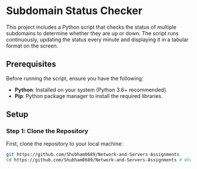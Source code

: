 # Subdomain Status Checker

This project includes a Python script that checks the status of multiple subdomains to determine whether they are up or down. The script runs continuously, updating the status every minute and displaying it in a tabular format on the screen.

## Prerequisites

Before running the script, ensure you have the following:

- **Python**: Installed on your system (Python 3.6+ recommended).
- **Pip**: Python package manager to install the required libraries.

## Setup

### Step 1: Clone the Repository

First, clone the repository to your local machine:

```bash
git https://github.com/Shubham0689/Network-and-Servers-Assignments
cd https://github.com/Shubham0689/Network-and-Servers-Assignments # Where you have kept the local repo on the system 
